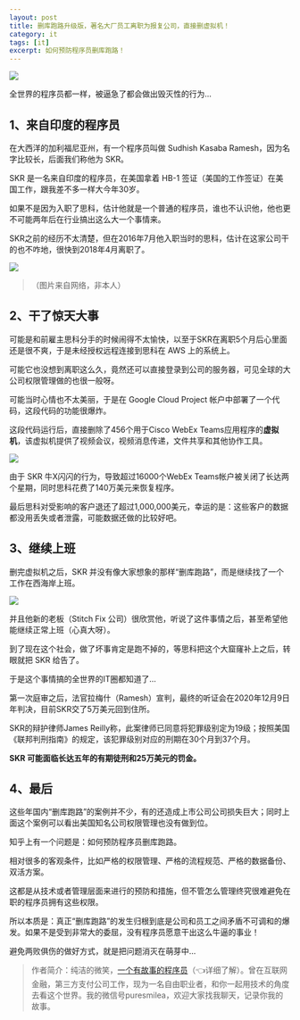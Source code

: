 ```yaml
---
layout: post
title: 删库跑路升级版，著名大厂员工离职为报复公司，直接删虚拟机！
category: it
tags: [it]
excerpt: 如何预防程序员删库跑路！
---
```


![](http://favorites.ren/assets/images/2020/it/shengji/shengji01.jpg) 

全世界的程序员都一样，被逼急了都会做出毁灭性的行为...

## 1、来自印度的程序员

在大西洋的加利福尼亚州，有一个程序员叫做 Sudhish Kasaba Ramesh，因为名字比较长，后面我们称他为 SKR。

SKR 是一名来自印度的程序员，在美国拿着 HB-1 签证（美国的工作签证）在美国工作，跟我差不多一样大今年30岁。

如果不是因为入职了思科，估计他就是一个普通的程序员，谁也不认识他，他也更不可能两年后在行业搞出这么大一个事情来。

SKR之前的经历不太清楚，但在2016年7月他入职当时的思科，估计在这家公司干的也不咋地，很快到2018年4月离职了。

![](http://favorites.ren/assets/images/2020/it/shengji/shengji02.jpg) 

>（图片来自网络，非本人）

## 2、干了惊天大事

可能是和前雇主思科分手的时候闹得不太愉快，以至于SKR在离职5个月后心里面还是很不爽，于是未经授权远程连接到思科在 AWS 上的系统上。

可能它也没想到离职这么久，竟然还可以直接登录到公司的服务器，可见全球的大公司权限管理做的也很一般呀。

可能当时心情也不太美丽，于是在 Google Cloud Project 帐户中部署了一个代码，这段代码的功能很爆炸。

这段代码运行后，直接删除了456个用于Cisco WebEx Teams应用程序的**虚拟机**，该虚拟机提供了视频会议，视频消息传递，文件共享和其他协作工具。

![](http://favorites.ren/assets/images/2020/it/shengji/shengji03.jpg) 

由于 SKR 牛X闪闪的行为，导致超过16000个WebEx Teams帐户被关闭了长达两个星期，同时思科花费了140万美元来恢复程序。

最后思科对受影响的客户退还了超过1,000,000美元，幸运的是：这些客户的数据都没用丢失或者泄露，可能数据还做的比较好吧。

## 3、继续上班

删完虚拟机之后，SKR 并没有像大家想象的那样“删库跑路”，而是继续找了一个工作在西海岸上班。

![](http://favorites.ren/assets/images/2020/it/shengji/shengji04.jpg) 

并且他新的老板（Stitch Fix 公司）很欣赏他，听说了这件事情之后，甚至希望他能继续正常上班（心真大呀）。

到了现在这个社会，做了坏事肯定是跑不掉的，等思科把这个大窟窿补上之后，转眼就把 SKR 给告了。

于是这个事情搞的全世界的IT圈都知道了...

第一次庭审之后，法官拉梅什（Ramesh）宣判，最终的听证会在2020年12月9日年判决，目前SKR交了5万美元回到住所。

SKR的辩护律师James Reilly称，此案律师已同意将犯罪级别定为19级；按照美国《联邦判刑指南》的规定，该犯罪级别对应的刑期在30个月到37个月。

**SKR 可能面临长达五年的有期徒刑和25万美元的罚金。**

## 4、最后

这些年国内“删库跑路”的案例并不少，有的还造成上市公司公司损失巨大；同时上面这个案例可以看出美国知名公司权限管理也没有做到位。

知乎上有一个问题是：如何预防程序员删库跑路。

相对很多的客观条件，比如严格的权限管理、严格的流程规范、严格的数据备份、双活方案。

这都是从技术或者管理层面来进行的预防和措施，但不管怎么管理终究很难避免在职的程序员拥有这些权限。

所以本质是：真正“删库跑路”的发生归根到底是公司和员工之间矛盾不可调和的爆发。如果不是受到非常大的委屈，没有程序员愿意干出这么牛逼的事业！

避免两败俱伤的做好方式，就是把问题消灭在萌芽中...

>作者简介：纯洁的微笑，[一个有故事的程序员](https://mp.weixin.qq.com/s/bPk_-DcGF_7lTDoR1pKqVg)（👈详细了解）。曾在互联网金融，第三方支付公司工作，现为一名自由职业者，和你一起用技术的角度去看这个世界。我的微信号puresmilea，欢迎大家找我聊天，记录你我的故事。